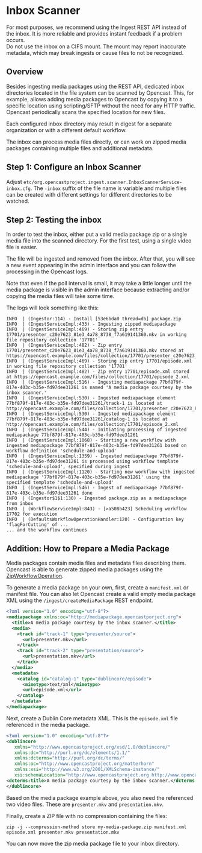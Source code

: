 Inbox Scanner
=============

<div class=warn>
For most purposes, we recommend using the Ingest REST API instead of the inbox.
It is more reliable and provides instant feedback if a problem occurs.
</div>

<div class=warn>
Do not use the inbox on a CIFS mount.
The mount may report inaccurate metadata, which may break ingests or cause files to not be recognized.
</div>


Overview
--------

Besides ingesting media packages using the REST API,
dedicated inbox directories located in the file system can be scanned by Opencast.
This, for example, allows adding media packages to Opencast by copying it to a specific location using scripting/SFTP
without the need for any HTTP traffic.
Opencast periodically scans the specified location for new files.

Each configured inbox directory may result in digest for a separate organization or with a different default workflow.

The inbox can process media files directly, or can work on zipped media packages containing multiple files and
additional metadata.


Step 1: Configure an Inbox Scanner
----------------------------------

Adjust `etc/org.opencastproject.ingest.scanner.InboxScannerService-inbox.cfg`.
The `-inbox` suffix of the file name is variable and multiple files can
be created with different settings for different directories to be watched.


Step 2: Testing the inbox
-----------------------------------------

In order to test the inbox, either put a valid media package zip or a single media file into the scanned directory.
For the first test, using a single video file is easier.

The file will be ingested and removed from the inbox.
After that, you will see a new event appearing in the admin interface
and you can follow the processing in the Opencast logs.

Note that even if the poll interval is small, it may take a little longer until
the media package is visible in the admin interface because extracting and/or
copying the media files will take some time.

The logs will look something like this:

```no-highlight
INFO  | (Ingestor:114) - Install [53e6bda0 thread=db] package.zip
INFO  | (IngestServiceImpl:433) - Ingesting zipped mediapackage
INFO  | (IngestServiceImpl:469) - Storing zip entry 17701/presenter_c20e7623_81e3_4a78_8738_f7a619141360.mkv in working file repository collection '17701'
INFO  | (IngestServiceImpl:482) - Zip entry 17701/presenter_c20e7623_81e3_4a78_8738_f7a619141360.mkv stored at https://opencast.example.com/files/collection/17701/presenter_c20e7623_81e3_4a78_8738_f7a619141360_1.mkv
INFO  | (IngestServiceImpl:469) - Storing zip entry 17701/episode.xml in working file repository collection '17701'
INFO  | (IngestServiceImpl:482) - Zip entry 17701/episode.xml stored at https://opencast.example.com/files/collection/17701/episode_2.xml
INFO  | (IngestServiceImpl:516) - Ingesting mediapackage 77bf879f-817e-403c-b35e-fd97dee31261 is named 'A media package courtesy by the inbox scanner.'
INFO  | (IngestServiceImpl:530) - Ingested mediapackage element 77bf879f-817e-403c-b35e-fd97dee31261/track-1 is located at http://opencast.example.com/files/collection/17701/presenter_c20e7623_81e3_4a78_8738_f7a619141360_1.mkv
INFO  | (IngestServiceImpl:530) - Ingested mediapackage element 77bf879f-817e-403c-b35e-fd97dee31261/catalog-1 is located at http://opencast.example.com/files/collection/17701/episode_2.xml
INFO  | (IngestServiceImpl:544) - Initiating processing of ingested mediapackage 77bf879f-817e-403c-b35e-fd97dee31261
INFO  | (IngestServiceImpl:1068) - Starting a new workflow with ingested mediapackage 77bf879f-817e-403c-b35e-fd97dee31261 based on workflow definition 'schedule-and-upload'
INFO  | (IngestServiceImpl:1359) - Ingested mediapackage 77bf879f-817e-403c-b35e-fd97dee31261 is processed using workflow template 'schedule-and-upload', specified during ingest
INFO  | (IngestServiceImpl:1120) - Starting new workflow with ingested mediapackage '77bf879f-817e-403c-b35e-fd97dee31261' using the specified template 'schedule-and-upload'
INFO  | (IngestServiceImpl:546) - Ingest of mediapackage 77bf879f-817e-403c-b35e-fd97dee31261 done
INFO  | (Ingestor$1$1:130) - Ingested package.zip as a mediapackage from inbox
INFO  | (WorkflowServiceImpl:843) - [>a508b423] Scheduling workflow 17702 for execution
INFO  | (DefaultsWorkflowOperationHandler:120) - Configuration key 'flagForCutting' of ...
... and the workflow continues
```


Addition: How to Prepare a Media Package
----------------------------------------

Media packages contain media files and metadata files describing them.
Opencast is able to generate zipped media packages using the
[ZipWorkflowOperation](../workflowoperationhandlers/zip-woh.md).

To generate a media package on your own, first, create a `manifest.xml` or manifest file.
You can also let Opencast create a valid empty media package XML using the `/ingest/createMediaPackage` REST endpoint.

```xml
<?xml version="1.0" encoding="utf-8"?>
<mediapackage xmlns:oc="http://mediapackage.opencastporject.org">
  <title>A media package courtesy by the inbox scanner.</title>
  <media>
    <track id="track-1" type="presenter/source">
      <url>presenter.mkv</url>
    </track>
    <track id="track-2" type="presentation/source">
      <url>presentation.mkv</url>
    </track>
  </media>
  <metadata>
    <catalog id="catalog-1" type="dublincore/episode">
      <mimetype>text/xml</mimetype>
      <url>episode.xml</url>
    </catalog>
  </metadata>
</mediapackage>
```

Next, create a Dublin Core metadata XML.
This is the `episode.xml` file referenced in the media package.

```xml
<?xml version="1.0" encoding="utf-8"?>
<dublincore
   xmlns="http://www.opencastproject.org/xsd/1.0/dublincore/"
   xmlns:dc="http://purl.org/dc/elements/1.1/"
   xmlns:dcterms="http://purl.org/dc/terms/"
   xmlns:oc="http://www.opencastproject.org/matterhorn"
   xmlns:xsi="http://www.w3.org/2001/XMLSchema-instance/"
   xsi:schemaLocation="http://www.opencastproject.org http://www.opencastproject.org/schema.xsd">
<dcterms:title>A media package courtesy by the inbox scanner.</dcterms:title>
</dublincore>
```

Based on the media package example above, you also need the referenced two video files.
These are `presenter.mkv` and `presentation.mkv`.

Finally, create a ZIP file with no compression containing the files:

```
zip -j --compression-method store my-media-package.zip manifest.xml episode.xml presenter.mkv presentation.mkv
```

You can now move the zip media package file to your inbox directory.
